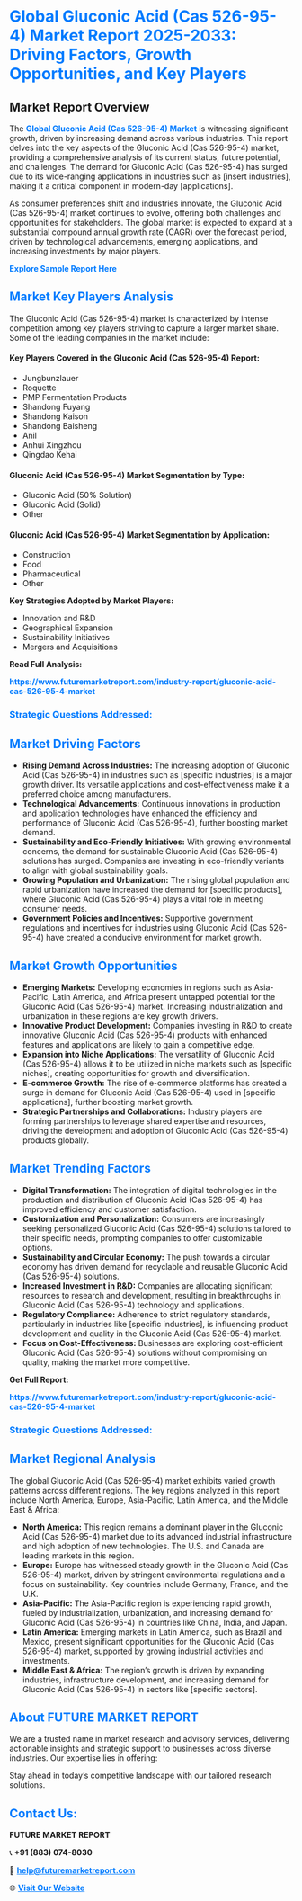 <h1 style="color: #007BFF;">Global Gluconic Acid (Cas 526-95-4) Market Report 2025-2033: Driving Factors, Growth Opportunities, and Key Players</h1>

<section id="overview">
<h2>Market Report Overview</h2>
<p>The <a href="https://www.futuremarketreport.com/industry-report/gluconic-acid-cas-526-95-4-market" style="color: #007BFF; text-decoration: none;"><strong>Global Gluconic Acid (Cas 526-95-4) Market</strong></a> is witnessing significant growth, driven by increasing demand across various industries. This report delves into the key aspects of the Gluconic Acid (Cas 526-95-4) market, providing a comprehensive analysis of its current status, future potential, and challenges. The demand for Gluconic Acid (Cas 526-95-4) has surged due to its wide-ranging applications in industries such as [insert industries], making it a critical component in modern-day [applications].</p>
<p>As consumer preferences shift and industries innovate, the Gluconic Acid (Cas 526-95-4) market continues to evolve, offering both challenges and opportunities for stakeholders. The global market is expected to expand at a substantial compound annual growth rate (CAGR) over the forecast period, driven by technological advancements, emerging applications, and increasing investments by major players.</p>
</section>

<section id="overview">
<p><a href="https://www.futuremarketreport.com/request-sample/reportId=90606" style="color: #007BFF; text-decoration: none;"><strong>Explore Sample Report Here</strong></a></p>
</section>

<section id="key-players">
<h2 style="color: #007BFF;">Market Key Players Analysis</h2>
<p>The Gluconic Acid (Cas 526-95-4) market is characterized by intense competition among key players striving to capture a larger market share. Some of the leading companies in the market include:</p>
<h4>Key Players Covered in the Gluconic Acid (Cas 526-95-4) Report:</h4>
<ul><li>Jungbunzlauer</li><li>Roquette</li><li>PMP Fermentation Products</li><li>Shandong Fuyang</li><li>Shandong Kaison</li><li>Shandong Baisheng</li><li>Anil</li><li>Anhui Xingzhou</li><li>Qingdao Kehai</li></ul>
<h4>Gluconic Acid (Cas 526-95-4) Market Segmentation by Type:</h4>
<ul><li>Gluconic Acid (50% Solution)</li><li>Gluconic Acid (Solid)</li><li>Other</li></ul>

<h4>Gluconic Acid (Cas 526-95-4) Market Segmentation by Application:</h4>
<ul><li>Construction</li><li>Food</li><li>Pharmaceutical</li><li>Other</li></ul>
<p><strong>Key Strategies Adopted by Market Players:</strong></p>
<ul>
<li>Innovation and R&D</li>
<li>Geographical Expansion</li>
<li>Sustainability Initiatives</li>
<li>Mergers and Acquisitions</li>
</ul>
</section>

<section>
<p><strong>Read Full Analysis: </strong></p><a href="https://www.futuremarketreport.com/industry-report/gluconic-acid-cas-526-95-4-market" style="color: #007BFF; text-decoration: none;"><strong>https://www.futuremarketreport.com/industry-report/gluconic-acid-cas-526-95-4-market</strong></a>
<h3 style="color: #007BFF;">Strategic Questions Addressed:</h3>
</section>

<section id="driving-factors">
<h2 style="color: #007BFF;">Market Driving Factors</h2>
<ul>
<li><strong>Rising Demand Across Industries:</strong> The increasing adoption of Gluconic Acid (Cas 526-95-4) in industries such as [specific industries] is a major growth driver. Its versatile applications and cost-effectiveness make it a preferred choice among manufacturers.</li>
<li><strong>Technological Advancements:</strong> Continuous innovations in production and application technologies have enhanced the efficiency and performance of Gluconic Acid (Cas 526-95-4), further boosting market demand.</li>
<li><strong>Sustainability and Eco-Friendly Initiatives:</strong> With growing environmental concerns, the demand for sustainable Gluconic Acid (Cas 526-95-4) solutions has surged. Companies are investing in eco-friendly variants to align with global sustainability goals.</li>
<li><strong>Growing Population and Urbanization:</strong> The rising global population and rapid urbanization have increased the demand for [specific products], where Gluconic Acid (Cas 526-95-4) plays a vital role in meeting consumer needs.</li>
<li><strong>Government Policies and Incentives:</strong> Supportive government regulations and incentives for industries using Gluconic Acid (Cas 526-95-4) have created a conducive environment for market growth.</li>
</ul>
</section>

<section id="growth-opportunities">
<h2 style="color: #007BFF;">Market Growth Opportunities</h2>
<ul>
<li><strong>Emerging Markets:</strong> Developing economies in regions such as Asia-Pacific, Latin America, and Africa present untapped potential for the Gluconic Acid (Cas 526-95-4) market. Increasing industrialization and urbanization in these regions are key growth drivers.</li>
<li><strong>Innovative Product Development:</strong> Companies investing in R&D to create innovative Gluconic Acid (Cas 526-95-4) products with enhanced features and applications are likely to gain a competitive edge.</li>
<li><strong>Expansion into Niche Applications:</strong> The versatility of Gluconic Acid (Cas 526-95-4) allows it to be utilized in niche markets such as [specific niches], creating opportunities for growth and diversification.</li>
<li><strong>E-commerce Growth:</strong> The rise of e-commerce platforms has created a surge in demand for Gluconic Acid (Cas 526-95-4) used in [specific applications], further boosting market growth.</li>
<li><strong>Strategic Partnerships and Collaborations:</strong> Industry players are forming partnerships to leverage shared expertise and resources, driving the development and adoption of Gluconic Acid (Cas 526-95-4) products globally.</li>
</ul>
</section>

<section id="trending-factors">
<h2 style="color: #007BFF;">Market Trending Factors</h2>
<ul>
<li><strong>Digital Transformation:</strong> The integration of digital technologies in the production and distribution of Gluconic Acid (Cas 526-95-4) has improved efficiency and customer satisfaction.</li>
<li><strong>Customization and Personalization:</strong> Consumers are increasingly seeking personalized Gluconic Acid (Cas 526-95-4) solutions tailored to their specific needs, prompting companies to offer customizable options.</li>
<li><strong>Sustainability and Circular Economy:</strong> The push towards a circular economy has driven demand for recyclable and reusable Gluconic Acid (Cas 526-95-4) solutions.</li>
<li><strong>Increased Investment in R&D:</strong> Companies are allocating significant resources to research and development, resulting in breakthroughs in Gluconic Acid (Cas 526-95-4) technology and applications.</li>
<li><strong>Regulatory Compliance:</strong> Adherence to strict regulatory standards, particularly in industries like [specific industries], is influencing product development and quality in the Gluconic Acid (Cas 526-95-4) market.</li>
<li><strong>Focus on Cost-Effectiveness:</strong> Businesses are exploring cost-efficient Gluconic Acid (Cas 526-95-4) solutions without compromising on quality, making the market more competitive.</li>
</ul>
</section>

<section>
<p><strong>Get Full Report: </strong></p><a href="https://www.futuremarketreport.com/industry-report/gluconic-acid-cas-526-95-4-market" style="color: #007BFF; text-decoration: none;"><strong>https://www.futuremarketreport.com/industry-report/gluconic-acid-cas-526-95-4-market</strong></a>
<h3 style="color: #007BFF;">Strategic Questions Addressed:</h3>
</section>


<section id="regional-analysis">
<h2 style="color: #007BFF;">Market Regional Analysis</h2>
<p>The global Gluconic Acid (Cas 526-95-4) market exhibits varied growth patterns across different regions. The key regions analyzed in this report include North America, Europe, Asia-Pacific, Latin America, and the Middle East & Africa:</p>
<ul>
<li><strong>North America:</strong> This region remains a dominant player in the Gluconic Acid (Cas 526-95-4) market due to its advanced industrial infrastructure and high adoption of new technologies. The U.S. and Canada are leading markets in this region.</li>
<li><strong>Europe:</strong> Europe has witnessed steady growth in the Gluconic Acid (Cas 526-95-4) market, driven by stringent environmental regulations and a focus on sustainability. Key countries include Germany, France, and the U.K.</li>
<li><strong>Asia-Pacific:</strong> The Asia-Pacific region is experiencing rapid growth, fueled by industrialization, urbanization, and increasing demand for Gluconic Acid (Cas 526-95-4) in countries like China, India, and Japan.</li>
<li><strong>Latin America:</strong> Emerging markets in Latin America, such as Brazil and Mexico, present significant opportunities for the Gluconic Acid (Cas 526-95-4) market, supported by growing industrial activities and investments.</li>
<li><strong>Middle East & Africa:</strong> The region’s growth is driven by expanding industries, infrastructure development, and increasing demand for Gluconic Acid (Cas 526-95-4) in sectors like [specific sectors].</li>
</ul>
</section>

<footer>
<h2 style="color: #007BFF;">About FUTURE MARKET REPORT</h2>
<p>We are a trusted name in market research and advisory services, delivering actionable insights and strategic support to businesses across diverse industries. Our expertise lies in offering:</p>

<p>Stay ahead in today’s competitive landscape with our tailored research solutions.</p>

<h2 style="color: #007BFF;">Contact Us:</h2>
<p><strong>FUTURE MARKET REPORT</strong></p>
<p>📞 <strong>+91 (883) 074-8030</strong></p>
<p>📧 <strong><a href="mailto:help@futuremarketreport.com" style="color: #007BFF;">help@futuremarketreport.com</a></strong></p>
<p>🌐 <strong><a href="https://www.futuremarketreport.com/" style="color: #007BFF;">Visit Our Website</a></strong></p>
</footer>